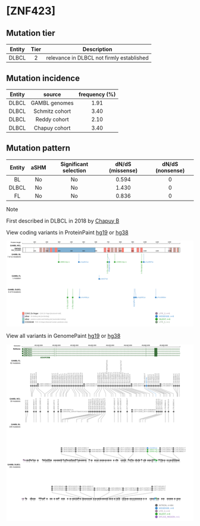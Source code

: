 # [ZNF423]

## Mutation tier

|Entity|Tier|Description                              |
|:------:|:----:|-----------------------------------------|
|DLBCL |2   |relevance in DLBCL not firmly established|
## Mutation incidence

|Entity|source        |frequency (%)|
|:------:|:--------------:|:-------------:|
|DLBCL |GAMBL genomes |1.91         |
|DLBCL |Schmitz cohort|3.40         |
|DLBCL |Reddy cohort  |2.10         |
|DLBCL |Chapuy cohort |3.40         |

## Mutation pattern

|Entity|aSHM|Significant selection|dN/dS (missense)|dN/dS (nonsense)|
|:------:|:----:|:---------------------:|:----------------:|:----------------:|
|BL    |No  |No                   |0.594           |0               |
|DLBCL |No  |No                   |1.430           |0               |
|FL    |No  |No                   |0.836           |0               |


> [!NOTE]
> First described in DLBCL in 2018 by [Chapuy B](https://pubmed.ncbi.nlm.nih.gov/29713087)


View coding variants in ProteinPaint [hg19](https://www.bcgsc.ca/downloads/morinlab/GAMBL/test/genes/ZNF423_protein.html)  or [hg38](https://www.bcgsc.ca/downloads/morinlab/GAMBL/test/genes/ZNF423_protein_hg38.html)

![image](images/proteinpaint/ZNF423_NM_015069.svg)

View all variants in GenomePaint [hg19](https://www.bcgsc.ca/downloads/morinlab/GAMBL/test/genes/ZNF423.html)  or [hg38](https://www.bcgsc.ca/downloads/morinlab/GAMBL/test/genes/ZNF423_hg38.html)

![image](images/proteinpaint/ZNF423.svg)

